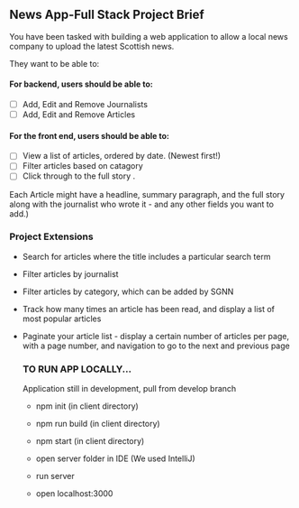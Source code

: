 ## News App-Full Stack Project Brief

You have been tasked with building a web application to allow  a local news company to upload the latest Scottish news.

They want to be able to:
#### For backend, users should be able to:
- [ ] Add, Edit and Remove Journalists
- [ ] Add, Edit and Remove Articles

#### For the front end, users should be able to:

- [ ] View a list of articles, ordered by date. (Newest first!)
- [ ] Filter articles based on catagory
- [ ] Click through to the full story .

Each Article might have a headline, summary paragraph, 
and the full story along with the journalist who wrote it - and any other fields you want to add.)

### Project Extensions
- Search for articles where the title includes a particular search term
- Filter articles by journalist
- Filter articles by category, which can be added by SGNN
- Track how many times an article has been read, and display a list of most popular articles
- Paginate your article list - display a certain number of articles per page, with a page number,
  and navigation to go to the next and previous page
  
  ### TO RUN APP LOCALLY...
  Application still in development, pull from develop branch
  
  - npm init (in client directory)
  - npm run build (in client directory)
  - npm start (in client directory)
  
  - open server folder in IDE (We used IntelliJ)
  - run server
  
  - open localhost:3000
